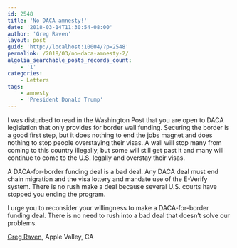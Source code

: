 ```yaml
---
id: 2548
title: 'No DACA amnesty!'
date: '2018-03-14T11:30:54-08:00'
author: 'Greg Raven'
layout: post
guid: 'http://localhost:10004/?p=2548'
permalink: /2018/03/no-daca-amnesty-2/
algolia_searchable_posts_records_count:
    - '1'
categories:
    - Letters
tags:
    - amnesty
    - 'President Donald Trump'
---
```


I was disturbed to read in the Washington Post that you are open to DACA legislation that only provides for border wall funding. Securing the border is a good first step, but it does nothing to end the jobs magnet and does nothing to stop people overstaying their visas. A wall will stop many from coming to this country illegally, but some will still get past it and many will continue to come to the U.S. legally and overstay their visas.

A DACA-for-border funding deal is a bad deal. Any DACA deal must end chain migration and the visa lottery and mandate use of the E-Verify system. There is no rush make a deal because several U.S. courts have stopped you ending the program.

I urge you to reconsider your willingness to make a DACA-for-border funding deal. There is no need to rush into a bad deal that doesn’t solve our problems.

[Greg Raven](https://www.gregraven.org), Apple Valley, CA